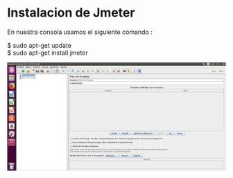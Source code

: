 # Instalacion de Jmeter

En nuestra consola usamos el siguiente comando :

$ sudo apt-get update<br>
$ sudo apt-get install jmeter

![GitHub Logo](https://github.com/jdcr1425/munin_new/blob/master/imgs/Captura%20de%20pantalla%20de%202017-12-01%2006-33-54.png?raw=true)
